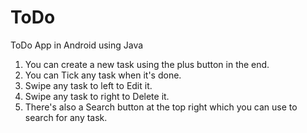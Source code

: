 # ToDo
ToDo App in Android using Java

1. You can create a new task using the plus button in the end.
2. You can Tick any task when it's done.
3. Swipe any task to left to Edit it.
4. Swipe any task to right to Delete it.
5. There's also a Search button at the top right which you can use to search for any task.
